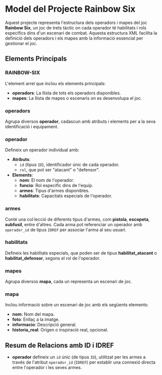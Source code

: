 # Model del Projecte Rainbow Six

Aquest projecte representa l'estructura dels operadors i mapes del joc **Rainbow Six**, un joc de trets tàctic on cada operador té habilitats i rols específics dins d'un escenari de combat. Aquesta estructura XML facilita la definició dels operadors i els mapes amb la informació essencial per gestionar el joc.

## Elements Principals

### RAINBOW-SIX
L'element arrel que inclou els elements principals:
- **operadors**: La llista de tots els operadors disponibles.
- **mapes**: La llista de mapes o escenaris on es desenvolupa el joc.

### operadors
Agrupa diversos **operador**, cadascun amb atributs i elements per a la seva identificació i equipament.

### operador
Defineix un operador individual amb:
- **Atributs**: 
  - `id` (tipus `ID`), identificador únic de cada operador.
  - `rol`, que pot ser "atacant" o "defensor".
- **Elements**:
  - **nom**: El nom de l'operador.
  - **funcio**: Rol específic dins de l'equip.
  - **armes**: Tipus d'armes disponibles.
  - **habilitats**: Capacitats especials de l'operador.

### armes
Conté una col·lecció de diferents tipus d'armes, com **pistola**, **escopeta**, **subfusil**, entre d'altres. Cada arma pot referenciar un operador amb `operador_id` de tipus `IDREF` per associar l'arma al seu usuari.

### habilitats
Defineix les habilitats especials, que poden ser de tipus **habilitat_atacant** o **habilitat_defensor**, segons el rol de l'operador.

### mapes
Agrupa diversos **mapa**, cada un representa un escenari de joc.

### mapa
Inclou informació sobre un escenari de joc amb els següents elements:
- **nom**: Nom del mapa.
- **foto**: Enllaç a la imatge.
- **informacio**: Descripció general.
- **historia_real**: Origen o inspiració real, opcional.

## Resum de Relacions amb ID i IDREF
- **operador** defineix un `id` únic (de tipus `ID`), utilitzat per les armes a través de l'atribut `operador_id` (`IDREF`) per establir una connexió directa entre l'operador i les seves armes.
